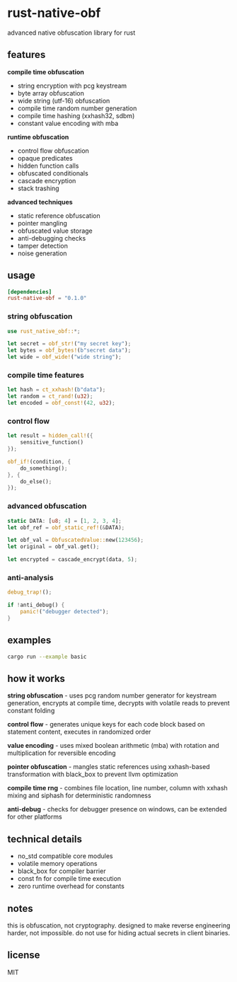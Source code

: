 # rust-native-obf

advanced native obfuscation library for rust

## features

**compile time obfuscation**
- string encryption with pcg keystream
- byte array obfuscation
- wide string (utf-16) obfuscation
- compile time random number generation
- compile time hashing (xxhash32, sdbm)
- constant value encoding with mba

**runtime obfuscation**
- control flow obfuscation
- opaque predicates
- hidden function calls
- obfuscated conditionals
- cascade encryption
- stack trashing

**advanced techniques**
- static reference obfuscation
- pointer mangling
- obfuscated value storage
- anti-debugging checks
- tamper detection
- noise generation

## usage

```toml
[dependencies]
rust-native-obf = "0.1.0"
```

### string obfuscation

```rust
use rust_native_obf::*;

let secret = obf_str!("my secret key");
let bytes = obf_bytes!(b"secret data");
let wide = obf_wide!("wide string");
```

### compile time features

```rust
let hash = ct_xxhash!(b"data");
let random = ct_rand!(u32);
let encoded = obf_const!(42, u32);
```

### control flow

```rust
let result = hidden_call!({
    sensitive_function()
});

obf_if!(condition, {
    do_something();
}, {
    do_else();
});
```

### advanced obfuscation

```rust
static DATA: [u8; 4] = [1, 2, 3, 4];
let obf_ref = obf_static_ref!(&DATA);

let obf_val = ObfuscatedValue::new(123456);
let original = obf_val.get();

let encrypted = cascade_encrypt(data, 5);
```

### anti-analysis

```rust
debug_trap!();

if !anti_debug() {
    panic!("debugger detected");
}
```

## examples

```bash
cargo run --example basic
```

## how it works

**string obfuscation** - uses pcg random number generator for keystream generation, encrypts at compile time, decrypts with volatile reads to prevent constant folding

**control flow** - generates unique keys for each code block based on statement content, executes in randomized order

**value encoding** - uses mixed boolean arithmetic (mba) with rotation and multiplication for reversible encoding

**pointer obfuscation** - mangles static references using xxhash-based transformation with black_box to prevent llvm optimization

**compile time rng** - combines file location, line number, column with xxhash mixing and siphash for deterministic randomness

**anti-debug** - checks for debugger presence on windows, can be extended for other platforms

## technical details

- no_std compatible core modules
- volatile memory operations
- black_box for compiler barrier
- const fn for compile time execution
- zero runtime overhead for constants

## notes

this is obfuscation, not cryptography. designed to make reverse engineering harder, not impossible. do not use for hiding actual secrets in client binaries.

## license

MIT
